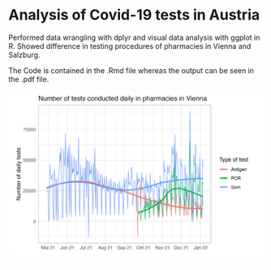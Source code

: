 # Analysis of Covid-19 tests in Austria

Performed data wrangling with dplyr and visual data analysis with ggplot in R. Showed difference in testing procedures of pharmacies in Vienna and Salzburg.

The Code is contained in the .Rmd file whereas the output can be seen in the .pdf file.

![Testing procedures in Vienna](image.png)
